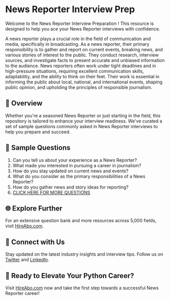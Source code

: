 # News Reporter Interview Prep

Welcome to the News Reporter Interview Preparation ! This resource is designed to help you ace your News Reporter interviews with confidence.

A news reporter plays a crucial role in the field of communication and media, specifically in broadcasting. As a news reporter, their primary responsibility is to gather and report on current events, breaking news, and various stories of interest to the public. They conduct research, interview sources, and investigate facts to present accurate and unbiased information to the audience. News reporters often work under tight deadlines and in high-pressure situations, requiring excellent communication skills, adaptability, and the ability to think on their feet. Their work is essential in informing the public about local, national, and international events, shaping public opinion, and upholding the principles of responsible journalism.

## 🚀 Overview

Whether you're a seasoned News Reporter or just starting in the field, this repository is tailored to enhance your interview readiness. We've curated a set of sample questions commonly asked in News Reporter interviews to help you prepare and succeed.

## 📝 Sample Questions

1. Can you tell us about your experience as a News Reporter?
2. What made you interested in pursuing a career in journalism?
3. How do you stay updated on current news and events?
4. What do you consider as the primary responsibilities of a News Reporter?
5. How do you gather news and story ideas for reporting?
6. [CLICK HERE FOR MORE QUESTIONS](https://hireabo.com/job/8_2_0/News%20Reporter)

## 🌐 Explore Further

For an extensive question bank and more resources across 5,000 fields, visit [HireAbo.com](https://www.hireabo.com).

## 📱 Connect with Us

Stay updated on the latest industry insights and interview tips. Follow us on [Twitter](https://twitter.com/hireabo) and [LinkedIn](https://www.linkedin.com/in/hire-abo-3609972a8/).

## 🚀 Ready to Elevate Your Python Career?

Visit [HireAbo.com](https://www.hireabo.com) now and take the first step towards a successful News Reporter career!